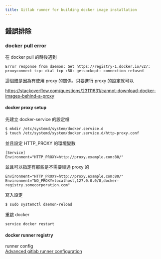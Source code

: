 ```yaml
---
title: Gitlab runner for building docker image installation
---
```


## 錯誤排除

### docker pull error

在 docker pull 的時後遇到

```
Error response from daemon: Get https://registry-1.docker.io/v2/: proxyconnect tcp: dial tcp :80: getsockopt: connection refused
```

這個錯是因為有使用 proxy 的關係。只要進行 proxy 的設定就可以

https://stackoverflow.com/questions/23111631/cannot-download-docker-images-behind-a-proxy

#### docker proxy setup
先建立 docker-service 的設定檔
```bash
$ mkdir /etc/systemd/system/docker.service.d
$ touch /etc/systemd/system/docker.service.d/http-proxy.conf
```

並且設定 HTTP_PROXY 的環境變數
```
[Service]
Environment="HTTP_PROXY=http://proxy.example.com:80/"
```

並且可以指定有那些是不需要經過 proxy 的
```
Environment="HTTP_PROXY=http://proxy.example.com:80/"
Environment="NO_PROXY=localhost,127.0.0.0/8,docker-registry.somecorporation.com"
```

寫入設定
``` bash
$ sudo systemctl daemon-reload
```

重啟 docker
```
service docker restart
```

#### docker runner registry

runner config  
[Advanced gitlab runner configuration](https://docs.gitlab.com/runner/configuration/advanced-configuration.html#the-runners-docker-section)